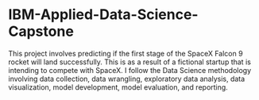 # IBM-Applied-Data-Science-Capstone
This project involves predicting if the first stage of the SpaceX Falcon 9 rocket will land successfully.  This is as a result of a fictional startup that is intending to compete with SpaceX.  I follow the Data Science methodology involving data collection, data wrangling, exploratory data analysis, data visualization, model development, model evaluation, and reporting.

